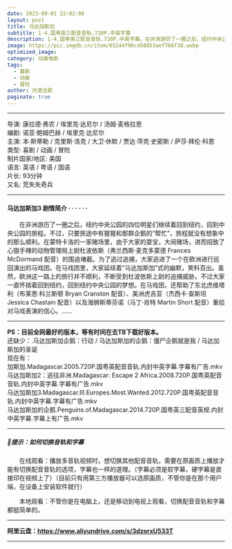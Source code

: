 ```yaml
---
date: 2023-09-01 22:02:06
layout: post
title: 马达加斯加
subtitle: 1-4.国粤英三配音音轨.720P.中英字幕
description: 1-4.国粤英三配音音轨.720P.中英字幕。在非洲游历了一圈之后，纽约中央公园的四位明星们继续着回到纽约，回到中央公园的旅程。不过，只要旅途中有猩猩和那群企鹅的“帮忙”，旅程就没有想象中的那么顺利...
image: https://pic.imgdb.cn/item/65244f96c458853aef768f38.webp
optimized_image: 
category: 动画电影
tags:
  - 喜剧
  - 动画
  - 冒险
author: 对酒当歌
paginate: true
---
```


---

导演: 康拉德·弗农 / 埃里克·达尼尔 / 汤姆·麦格拉思  
编剧: 诺亚·鲍姆巴赫 / 埃里克·达尼尔  
主演: 本·斯蒂勒 / 克里斯·洛克 / 大卫·休默 / 贾达·萍克·史密斯 / 萨莎·拜伦·科恩  
类型: 喜剧 / 动画 / 冒险  
制片国家/地区: 美国  
语言: 英语 / 粤语  /  国语  
片长: 93分钟  
又名:  荒失失奇兵  

---

#### 马达加斯加3  剧情简介 · · · · · ·

　　在非洲游历了一圈之后，纽约中央公园的四位明星们继续着回到纽约，回到中央公园的旅程。不过，只要旅途中有猩猩和那群企鹅的“帮忙”，旅程就没有想象中的那么顺利。在蒙特卡洛的一家赌场里，由于大家的耍宝，大闹赌场，进而招致了心狠手辣的动物管理局上尉杜波依斯（弗兰西斯·麦克多蒙德 Frances McDormand 配音）的围追堵截。为了逃过追捕，大家逃进了一个在欧洲进行巡回演出的马戏团。在马戏团里，大家延续着“马达加斯加”式的幽默，笑料百出。虽然，欧洲这一路上的旅行并不顺利，不断受到杜波依斯上尉的追捕威胁，不过大家一直怀揣着回到纽约，回到纽约中央公园的梦想。在马戏团，还帮助了东北虎维塔利（布莱恩·科兰斯顿 Bryan Cranston 配音）、美洲虎吉亚（杰西卡·查斯坦 Jessica Chastain 配音）以及海狮斯蒂芬诺（马丁·肖特 Martin Short 配音）重拾对马戏表演的信心。……

---

**PS：目前全网最好的版本，等有时间在去TB下载好版本。**  
还缺少：.马达加斯加企鹅：行动  /   马达加斯加的企鹅：僵尸企鹅就是我  /  马达加斯加的圣诞  
现在有：  
加斯加.Madagascar.2005.720P.国粤英配音音轨.内封中英字幕.字幕有广告.mkv  
马达加斯加2：逃往非洲.Madagascar: Escape 2 Africa‎.2008.720P.国粤英配音音轨.内封中英字幕.字幕有广告.mkv  
马达加斯加3.Madagascar.III.Europes.Most.Wanted.2012.720P.国粤英配音音轨.内封中英字幕.字幕有广告.mkv  
马达加斯加的企鹅.Penguins.of.Madagascar.2014.720P.国粤英三配音英规.内封中英字幕.字幕上有广告.mkv  

---

##### 🔔提示：如何切换音轨和字幕

　　在线观看：播放多音轨视频时，想切换其他配音音轨，需要在原画质上播放才能有切换配音音轨的选项，字幕也一样的道理。（字幕必须是软字幕，硬字幕是直接印在视频上了）（目前只有用第三方播放器可以选原画质，不管你是在那个用户端，在设备上安装软件就行）

　　本地观看：不管你是在电脑上，还是移动到电视上观看，切换配音音轨和字幕都挺简单的。

---

**阿里云盘：<https://www.aliyundrive.com/s/3dzorxU533T>**

---
